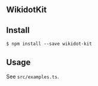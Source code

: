 ## WikidotKit

## Install

```
$ npm install --save wikidot-kit
```


## Usage

See `src/examples.ts`.

